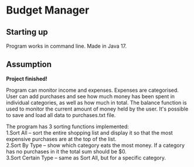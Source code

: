 # Budget Manager

## Starting up

Program works in command line.
Made in Java 17.

## Assumption

**Project finished!**

Program can monitor income and expenses.
Expenses are categorised. User can add purchases and see how much money has been spent in individual categories, as well as how much in total.
The balance function is used to monitor the current amount of money held by the user.
It's possible to save and load all data to purchases.txt file.

The program has 3 sorting functions implemented: <br>
    1.Sort All – sort the entire shopping list and display it so that the most expensive purchases are at the top of the list.<br>
    2.Sort By Type – show which category eats the most money. If a category has no purchases in it the total sum should be $0.<br>
    3.Sort Certain Type – same as Sort All, but for a specific category.<br>
